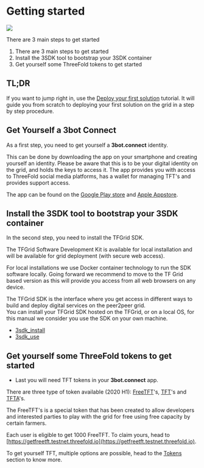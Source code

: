 # Getting started

![](./img/3fold_header1.png)

There are 3 main steps to get started

1. There are 3 main steps to get started
2. Install the 3SDK tool to bootstrap your 3SDK container
3. Get yourself some ThreeFold tokens to get started

## TL;DR

If you want to jump right in, use the [Deploy your first solution](getting_started_first_solution.md) tutorial. It will guide you from scratch to deploying your first solution on the grid in a step by step procedure.

## Get Yourself a 3bot Connect

As a first step, you need to get yourself a **3bot.connect** identity.  

This can be done by downloading the app on your smartphone and creating yourself an identity.  Please be aware that this is to be your digital identity on the grid, and holds the keys to access it.  The app provides you with access to  ThreeFold social media platforms, has a wallet for managing TFT's and provides support access.  

The app can be found on the [Google Play store](https://play.google.com/store/apps/details?id=org.jimber.threebotlogin&hl=en) and [Apple Appstore](https://apps.apple.com/us/app/3bot-connect/id1459845885).

## Install the 3SDK tool to bootstrap your 3SDK container

In the second step, you need to install the TFGrid SDK.  

The TFGrid Software Development Kit is available for local installation and will be available for grid deployment (with secure web access).  

For local installations we use Docker container technology to run the SDK software locally. Going forward we recommend to move to the TF Grid based version as this will provide you access from all web browsers on any device.

The TFGrid SDK is the interface where you get access in different ways to build and deploy digital services on the peer2peer grid.  
You can install your TFGrid SDK hosted on the TFGrid, or on a local OS, for this manual we consider you use the SDK on your own machine.

- [3sdk_install](3sdk_install.md)
- [3sdk_use](3sdk_use.md)

## Get yourself some ThreeFold tokens to get started

- Last you will need TFT tokens in your **3bot.connect** app.

There are three type of token available (2020 H1): [FreeTFT](https://github.com/threefoldfoundation/tft-stellar/#freetft)'s,  [TFT](https://github.com/threefoldfoundation/tft-stellar/#tft)'s and [TFTA](https://github.com/threefoldfoundation/tft-stellar/#tfta)'s.

The FreeTFT's is a special token that has been created to allow developers and interested parties to play with the grid for free using free capacity by certain farmers.

Each user is eligible to get 1000 FreeTFT. To claim yours, head to [https://getfreetft.testnet.threefold.io](https://getfreetft.testnet.threefold.io).

To get yourself TFT, multiple options are possible, head to the [Tokens](tokens.md) section to know more.
